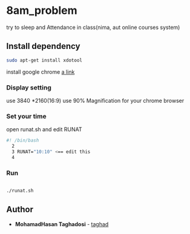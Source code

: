 # 8am_problem
try to sleep and Attendance in class(nima, aut online courses system)
## Install dependency
```bash
sudo apt-get install xdotool
```
install google chrome
[a link](https://linuxize.com/post/how-to-install-google-chrome-web-browser-on-ubuntu-18-04/)

### Display setting
use 3840 *2160(16:9)
use 90% Magnification for your chrome browser
### 
### Set your time
open runat.sh and edit RUNAT 
```bash
#! /bin/bash                                                                
  2 
  3 RUNAT="10:10" <== edit this
  4 
  ```

### Run
```bash

./runat.sh
```
## Author
* **MohamadHasan Taghadosi** - [taghad](https://github.com/taghad)
